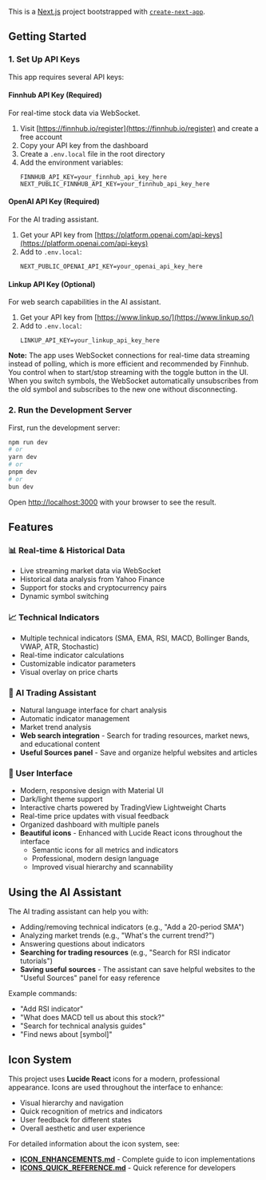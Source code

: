 This is a [Next.js](https://nextjs.org) project bootstrapped with [`create-next-app`](https://nextjs.org/docs/app/api-reference/cli/create-next-app).

## Getting Started

### 1. Set Up API Keys

This app requires several API keys:

#### Finnhub API Key (Required)
For real-time stock data via WebSocket.

1. Visit [https://finnhub.io/register](https://finnhub.io/register) and create a free account
2. Copy your API key from the dashboard
3. Create a `.env.local` file in the root directory
4. Add the environment variables:
   ```
   FINNHUB_API_KEY=your_finnhub_api_key_here
   NEXT_PUBLIC_FINNHUB_API_KEY=your_finnhub_api_key_here
   ```

#### OpenAI API Key (Required)
For the AI trading assistant.

1. Get your API key from [https://platform.openai.com/api-keys](https://platform.openai.com/api-keys)
2. Add to `.env.local`:
   ```
   NEXT_PUBLIC_OPENAI_API_KEY=your_openai_api_key_here
   ```

#### Linkup API Key (Optional)
For web search capabilities in the AI assistant.

1. Get your API key from [https://www.linkup.so/](https://www.linkup.so/)
2. Add to `.env.local`:
   ```
   LINKUP_API_KEY=your_linkup_api_key_here
   ```
   
**Note:** The app uses WebSocket connections for real-time data streaming instead of polling, which is more efficient and recommended by Finnhub. You control when to start/stop streaming with the toggle button in the UI. When you switch symbols, the WebSocket automatically unsubscribes from the old symbol and subscribes to the new one without disconnecting.

### 2. Run the Development Server

First, run the development server:

```bash
npm run dev
# or
yarn dev
# or
pnpm dev
# or
bun dev
```

Open [http://localhost:3000](http://localhost:3000) with your browser to see the result.

## Features

### 📊 Real-time & Historical Data
- Live streaming market data via WebSocket
- Historical data analysis from Yahoo Finance
- Support for stocks and cryptocurrency pairs
- Dynamic symbol switching

### 📈 Technical Indicators
- Multiple technical indicators (SMA, EMA, RSI, MACD, Bollinger Bands, VWAP, ATR, Stochastic)
- Real-time indicator calculations
- Customizable indicator parameters
- Visual overlay on price charts

### 🤖 AI Trading Assistant
- Natural language interface for chart analysis
- Automatic indicator management
- Market trend analysis
- **Web search integration** - Search for trading resources, market news, and educational content
- **Useful Sources panel** - Save and organize helpful websites and articles

### 🎯 User Interface
- Modern, responsive design with Material UI
- Dark/light theme support
- Interactive charts powered by TradingView Lightweight Charts
- Real-time price updates with visual feedback
- Organized dashboard with multiple panels
- **Beautiful icons** - Enhanced with Lucide React icons throughout the interface
  - Semantic icons for all metrics and indicators
  - Professional, modern design language
  - Improved visual hierarchy and scannability

## Using the AI Assistant

The AI trading assistant can help you with:
- Adding/removing technical indicators (e.g., "Add a 20-period SMA")
- Analyzing market trends (e.g., "What's the current trend?")
- Answering questions about indicators
- **Searching for trading resources** (e.g., "Search for RSI indicator tutorials")
- **Saving useful sources** - The assistant can save helpful websites to the "Useful Sources" panel for easy reference

Example commands:
- "Add RSI indicator"
- "What does MACD tell us about this stock?"
- "Search for technical analysis guides"
- "Find news about [symbol]"

## Icon System

This project uses **Lucide React** icons for a modern, professional appearance. Icons are used throughout the interface to enhance:
- Visual hierarchy and navigation
- Quick recognition of metrics and indicators
- User feedback for different states
- Overall aesthetic and user experience

For detailed information about the icon system, see:
- **[ICON_ENHANCEMENTS.md](./ICON_ENHANCEMENTS.md)** - Complete guide to icon implementations
- **[ICONS_QUICK_REFERENCE.md](./ICONS_QUICK_REFERENCE.md)** - Quick reference for developers